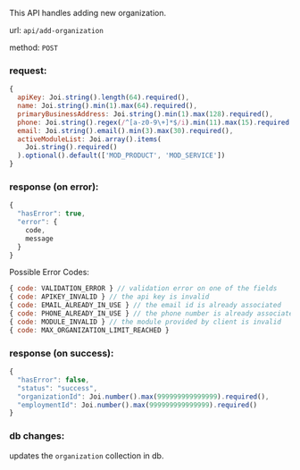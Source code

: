 This API handles adding new organization.

url: `api/add-organization`

method: `POST`

### request: 
```js
{
  apiKey: Joi.string().length(64).required(),
  name: Joi.string().min(1).max(64).required(),
  primaryBusinessAddress: Joi.string().min(1).max(128).required(),
  phone: Joi.string().regex(/^[a-z0-9\+]*$/i).min(11).max(15).required(),
  email: Joi.string().email().min(3).max(30).required(),
  activeModuleList: Joi.array().items(
    Joi.string().required()
  ).optional().default(['MOD_PRODUCT', 'MOD_SERVICE'])
}
```

### response (on error):
```js
{
  "hasError": true,
  "error": {
    code,
    message
  }
}
```

Possible Error Codes:
```js
{ code: VALIDATION_ERROR } // validation error on one of the fields
{ code: APIKEY_INVALID } // the api key is invalid
{ code: EMAIL_ALREADY_IN_USE } // the email id is already associated
{ code: PHONE_ALREADY_IN_USE } // the phone number is already associated
{ code: MODULE_INVALID } // the module provided by client is invalid
{ code: MAX_ORGANIZATION_LIMIT_REACHED }
```

### response (on success):
```js
{
  "hasError": false,
  "status": "success",
  "organizationId": Joi.number().max(999999999999999).required(),
  "employmentId": Joi.number().max(999999999999999).required()
}
```

### db changes:
updates the `organization` collection in db.
